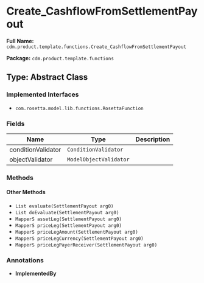 # Create_CashflowFromSettlementPayout

**Full Name:** `cdm.product.template.functions.Create_CashflowFromSettlementPayout`

**Package:** `cdm.product.template.functions`

## Type: Abstract Class

### Implemented Interfaces

- `com.rosetta.model.lib.functions.RosettaFunction`

### Fields

| Name | Type | Description |
|------|------|-------------|
| conditionValidator | `ConditionValidator` |  |
| objectValidator | `ModelObjectValidator` |  |

### Methods

#### Other Methods

- `List evaluate(SettlementPayout arg0)`
- `List doEvaluate(SettlementPayout arg0)`
- `MapperS assetLeg(SettlementPayout arg0)`
- `MapperS priceLeg(SettlementPayout arg0)`
- `MapperS priceLegAmount(SettlementPayout arg0)`
- `MapperS priceLegCurrency(SettlementPayout arg0)`
- `MapperS priceLegPayerReceiver(SettlementPayout arg0)`

### Annotations

- **ImplementedBy**

